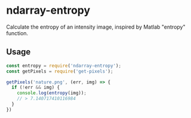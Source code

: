 # ndarray-entropy

Calculate the entropy of an intensity image, inspired by Matlab "entropy" function.

## Usage

```js
const entropy = require('ndarray-entropy');
const getPixels = require('get-pixels');

getPixels('nature.png', (err, img) => {
  if (!err && img) {
    console.log(entropy(img));
    // > 7.140717410116984
  }
})
```

